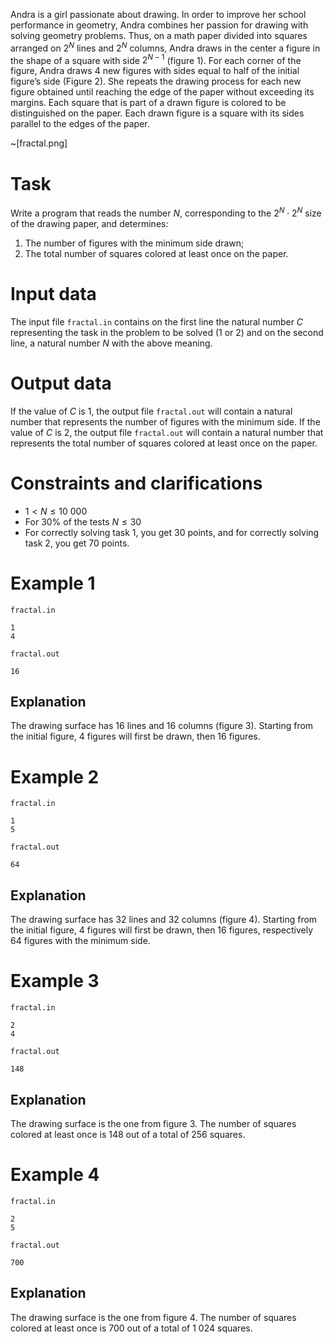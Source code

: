 Andra is a girl passionate about drawing. In order to improve her school performance in geometry, Andra combines her passion for drawing with solving geometry problems. Thus, on a math paper divided into squares arranged on $2^N$ lines and $2^N$ columns, Andra draws in the center a figure in the shape of a square with side $2^{N-1}$ (figure $1$). For each corner of the figure, Andra draws 4 new figures with sides equal to half of the initial figure’s side (Figure $2$). She repeats the drawing process for each new figure obtained until reaching the edge of the paper without exceeding its margins. Each square that is part of a drawn figure is colored to be distinguished on the paper. Each drawn figure is a square with its sides parallel to the edges of the paper.

~[fractal.png]

# Task

Write a program that reads the number $N$, corresponding to the $2^N \cdot 2^N$ size of the drawing paper, and determines:
1) The number of figures with the minimum side drawn;
2) The total number of squares colored at least once on the paper.

# Input data 

The input file `fractal.in` contains on the first line the natural number $C$ representing the task in the problem to be solved ($1$ or $2$) and on the second line, a natural number $N$ with the above meaning.

# Output data 

If the value of $C$ is $1$, the output file `fractal.out` will contain a natural number that represents the number of figures with the minimum side. If the value of $C$ is $2$, the output file `fractal.out` will contain a natural number that represents the total number of squares colored at least once on the paper.

# Constraints and clarifications

* $1 < N \leq 10 \ 000$
* For $30\%$ of the tests $N \leq 30$
* For correctly solving task $1$, you get $30$ points, and for correctly solving task $2$, you get $70$ points.

# Example 1

`fractal.in`
```
1
4
```

`fractal.out`
```
16
```

## Explanation

The drawing surface has $16$ lines and $16$ columns (figure $3$). Starting from the initial figure, $4$ figures will first be drawn, then $16$ figures.

# Example 2

`fractal.in`
```
1
5
```

`fractal.out`
```
64
```

## Explanation

The drawing surface has $32$ lines and $32$ columns (figure $4$). Starting from the initial figure, $4$ figures will first be drawn, then $16$ figures, respectively $64$ figures with the minimum side.

# Example 3

`fractal.in`
```
2
4
```

`fractal.out`
```
148
```

## Explanation

The drawing surface is the one from figure $3$. The number of squares colored at least once is $148$ out of a total of $256$ squares.

# Example 4

`fractal.in`
```
2
5
```

`fractal.out`
```
700
```

## Explanation

The drawing surface is the one from figure $4$. The number of squares colored at least once is $700$ out of a total of $1 \ 024$ squares.